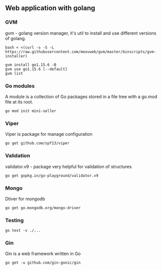 ## Web application with golang

### GVM
gvm - golang version manager, it's util to install and use different versions of golang.
```
bash < <(curl -s -S -L https://raw.githubusercontent.com/moovweb/gvm/master/binscripts/gvm-installer)

gvm install go1.15.6 -B
gvm use go1.15.6 [--default]
gvm list
```

### Go modules
A module is a collection of Go packages stored in a file tree with a go.mod file at its root.
```
go mod init mini-seller
```

### Viper
Viper is package for manage configuration
```
go get github.com/spf13/viper
```

### Validation
validator.v9 - package very helpful for validation of structures
```
go get gopkg.in/go-playground/validator.v9
```

### Mongo
Dtiver for mongodb
```
go get go.mongodb.org/mongo-driver
```

### Testing
```
go test -v ./...
```

### Gin
Gin is a web framework written in Go
```
go get -u github.com/gin-gonic/gin
```










